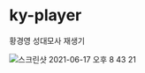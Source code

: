 
# ky-player
황경영 성대모사 재생기

![스크린샷 2021-06-17 오후 8 43 21](https://user-images.githubusercontent.com/17468015/122390190-aedd5f00-cfac-11eb-89fa-96863d56096d.png)
